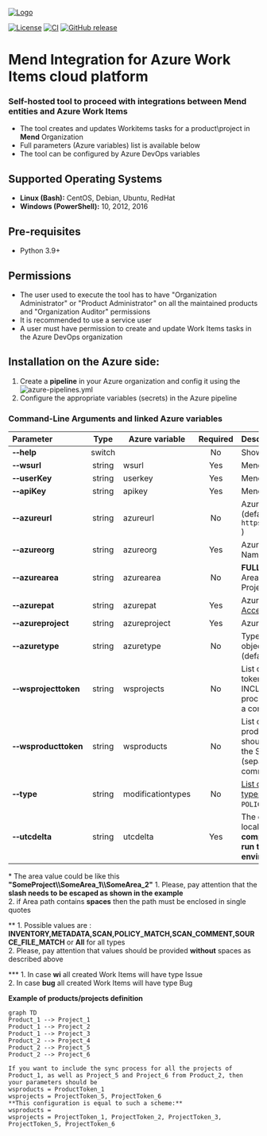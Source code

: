 [![Logo](https://resources.mend.io/mend-sig/logo/mend-dark-logo-horizontal.png)](https://www.mend.io/)  

[![License](https://img.shields.io/badge/License-Apache%202.0-yellowgreen.svg)](https://opensource.org/licenses/Apache-2.0)
[![CI](https://github.com/whitesource-ps/ws-azure-workitems-integration/actions/workflows/ci.yml/badge.svg)](https://github.com/whitesource-ps/ws-azure-workitems-integration/actions/workflows/ci.yml)
[![GitHub release](https://img.shields.io/github/v/release/whitesource-ps/ws-azure-workitems-integration)](https://github.com/whitesource-ps/ws-azure-workitems-integration/releases/latest)  

# Mend Integration for Azure Work Items cloud platform
### Self-hosted tool to proceed with integrations between Mend entities and Azure Work Items 
* The tool creates and updates Workitems tasks for a product\project in **Mend** Organization
* Full parameters (Azure variables) list is available below
* The tool can be configured by Azure DevOps variables
    
## Supported Operating Systems
- **Linux (Bash):**	CentOS, Debian, Ubuntu, RedHat
- **Windows (PowerShell):**	10, 2012, 2016

## Pre-requisites
* Python 3.9+

## Permissions
* The user used to execute the tool has to have "Organization Administrator" or "Product Administrator" on all the maintained products and "Organization Auditor" permissions
* It is recommended to use a service user
* A user must have permission to create and update Work Items tasks in the Azure DevOps organization 

## Installation on the Azure side:
1. Create a **pipeline** in your Azure organization and config it using the ![azure-pipelines.yml](https://github.com/whitesource-ps/ws-azure-workitems-integration/blob/master/azure-pipelines.yml)
2. Configure the appropriate variables (secrets) in the Azure pipeline

### Command-Line Arguments and linked Azure variables
| Parameter                          |  Type  | Azure variable    | Required | Description                                                                                                                                                                                                      |
|:-----------------------------------|:------:|-------------------|:--------:|:-----------------------------------------------------------------------------------------------------------------------------------------------------------------------------------------------------------------|
| **&#x2011;&#x2011;help**           | switch |                   |    No    | Show help and exit                                                                                                                                                                                               |
| **&#x2011;&#x2011;wsurl**          | string | wsurl             |   Yes    | Mend server URL                                                                                                                                                                                                  |
| **&#x2011;&#x2011;userKey**        | string | userkey           |   Yes    | Mend User Key                                                                                                                                                                                                    |
| **&#x2011;&#x2011;apiKey**         | string | apikey            |   Yes    | Mend API Key                                                                                                                                                                                                     |
| **&#x2011;&#x2011;azureurl**       | string | azureurl          |    No    | Azure Server URL (default: `https://dev.azure.com/` )                                                                                                                                                            | 
| **&#x2011;&#x2011;azureorg**       | string | azureorg          |   Yes    | Azure Organization Name                                                                                                                                                                                          | 
| **&#x2011;&#x2011;azurearea**      | string | azurearea         |    No    | **FULL** path of Azure Area (default: Azure Project root)*                                                                                                                                                       | 
| **&#x2011;&#x2011;azurepat**       | string | azurepat          |   Yes    | Azure PAT ([Personal Access Token](https://docs.microsoft.com/en-us/azure/devops/organizations/accounts/use-personal-access-tokens-to-authenticate?view=azure-devops&tabs=Windows))                              |
| **&#x2011;&#x2011;azureproject**   | string | azureproject      |   Yes    | Azure project name                                                                                                                                                                                               |
| **&#x2011;&#x2011;azuretype**      | string | azuretype         |    No    | Type of created Azure object (WI or Bug. (default: `wi`)**                                                                                                                                                       |
| **&#x2011;&#x2011;wsprojecttoken** | string | wsprojects        |    No    | List of all your project's tokens that should be INCLUDED in the Sync process (separated by a comma)                                                                                                             |
| **&#x2011;&#x2011;wsproducttoken** | string | wsproducts        |    No    | List of all your product's tokens that should be INCLUDED in the Sync process (separated by a comma)                                                                                                             |
| **&#x2011;&#x2011;type**           | string | modificationtypes |    No    | [List of modification types](https://whitesource.atlassian.net/wiki/spaces/PROD/pages/2429681685/Issue+Tracker+Integration+-+API+Documentation#getOrganizationLastModifiedProjects) (default: `POLICY_MATCH`)*** |
| **&#x2011;&#x2011;utcdelta**       | string | utcdelta          |   Yes    | The delta between the local time of your **computer where you run tool** and **MEND's environment**                                                                                                              |

\* The area value could be like this **"SomeProject\\\SomeArea_1\\\SomeArea_2"**
      1. Please, pay attention that the **slash needs to be escaped as shown in the example**  
      2. if Area path contains **spaces** then the path must be enclosed in single quotes

\** 1. Possible values are : **INVENTORY,METADATA,SCAN,POLICY_MATCH,SCAN_COMMENT,SOURCE_FILE_MATCH** or **All** for all types   
   2. Please, pay attention that values should be provided **without** spaces as described above  

\***  1. In case **wi** all created Work Items will have type Issue  
    2. In case **bug** all created Work Items will have type Bug

**Example of products/projects definition**  
```mermaid
graph TD
Product_1 --> Project_1
Product_1 --> Project_2
Product_1 --> Project_3
Product_2 --> Project_4
Product_2 --> Project_5
Product_2 --> Project_6
```  
    If you want to include the sync process for all the projects of Product_1, as well as Project_5 and Project_6 from Product_2, then your parameters should be  
    wsproducts = ProductToken_1  
    wsprojects = ProjectToken_5, ProjectToken_6  
    **This configuration is equal to such a scheme:**  
    wsproducts =   
    wsprojects = ProjectToken_1, ProjectToken_2, ProjectToken_3, ProjectToken_5, ProjectToken_6  
